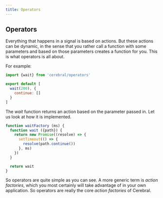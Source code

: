 ```yaml
---
title: Operators
---
```


## Operators

Everything that happens in a signal is based on actions. But these actions can be dynamic, in the sense that you rather call a function with some parameters and based on those parameters creates a function for you. This is what operators is all about.

For example:

```js
import {wait} from 'cerebral/operators'

export default [
  wait(200), {
    continue: []
  }
]
```

The *wait* function returns an action based on the parameter passed in. Let us look at how it is implemented.

```js
function waitFactory (ms) {
  function wait ({path}) {
    return new Promise((resolve) => {
      setTimeout(() => {
        resolve(path.continue())
      }, ms)
    })
  }

  return wait
}
```

So operators are quite simple as you can see. A more generic term is *action factories*, which you most certainly will take advantage of in your own application. So operators are really the core *action factories* of Cerebral.
